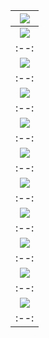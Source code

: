 | ![](/examples/ex1.png) | 
|:--:| 
| ![](/examples/ex2.png) | 
|:--:| 
| ![](/examples/ex3.png) | 
|:--:| 
| ![](/examples/ex4.png) | 
|:--:| 
| ![](/examples/ex5.png) | 
|:--:| 
| ![](/examples/ex6.png) | 
|:--:| 
| ![](/examples/ex7.png) | 
|:--:| 
| ![](/examples/ex8.png) | 
|:--:| 
| ![](/examples/ex9.png) | 
|:--:| 
| ![](/examples/ex10.png) | 
|:--:| 
| ![](/examples/ex11.png) | 
|:--:| 

